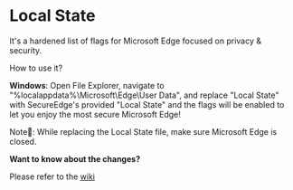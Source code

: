 # Local State
It's a hardened list of flags for Microsoft Edge focused on privacy &amp; security.

How to use it?

**Windows**: Open File Explorer, navigate to "%localappdata%\Microsoft\Edge\User Data\", and replace "Local State" with SecureEdge's provided "Local State" and the flags will be enabled to let you enjoy the most secure Microsoft Edge!

Note📝: While replacing the Local State file, make sure Microsoft Edge is closed.

**Want to know about the changes?**

Please refer to the [wiki](https://github.com/SecureEdge/Local_State/wiki)
